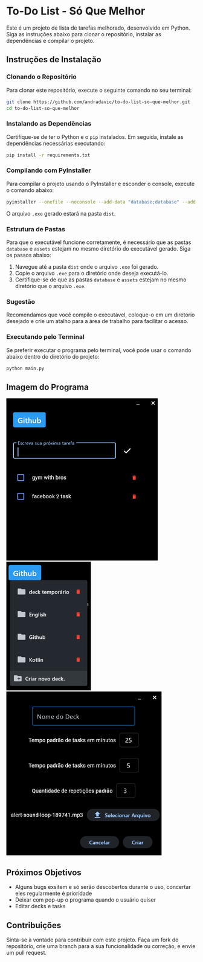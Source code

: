 # To-Do List - Só Que Melhor

Este é um projeto de lista de tarefas melhorado, desenvolvido em Python. Siga as instruções abaixo para clonar o repositório, instalar as dependências e compilar o projeto.

## Instruções de Instalação

### Clonando o Repositório

Para clonar este repositório, execute o seguinte comando no seu terminal:

```bash
git clone https://github.com/andradavic/to-do-list-so-que-melhor.git
cd to-do-list-so-que-melhor
```

### Instalando as Dependências

Certifique-se de ter o Python e o `pip` instalados. Em seguida, instale as dependências necessárias executando:

```bash
pip install -r requirements.txt
```

### Compilando com PyInstaller

Para compilar o projeto usando o PyInstaller e esconder o console, execute o comando abaixo:

```bash
pyinstaller --onefile --noconsole --add-data "database;database" --add-data "assets;assets" main.py
```

O arquivo `.exe` gerado estará na pasta `dist`.

### Estrutura de Pastas

Para que o executável funcione corretamente, é necessário que as pastas `database` e `assets` estejam no mesmo diretório do executável gerado. Siga os passos abaixo:

1. Navegue até a pasta `dist` onde o arquivo `.exe` foi gerado.
2. Copie o arquivo `.exe` para o diretório onde deseja executá-lo.
3. Certifique-se de que as pastas `database` e `assets` estejam no mesmo diretório que o arquivo `.exe`.

### Sugestão

Recomendamos que você compile o executável, coloque-o em um diretório desejado e crie um atalho para a área de trabalho para facilitar o acesso.

### Executando pelo Terminal

Se preferir executar o programa pelo terminal, você pode usar o comando abaixo dentro do diretório do projeto:

```bash
python main.py
```

## Imagem do Programa

![homepage](homepage.png)
![deck_menu](deck_menu.png)
![create_deck_page](create_deck_page.png)

## Próximos Objetivos

* Alguns bugs exsitem e só serão descobertos durante o uso, concertar eles regularmente é prioridade
* Deixar com pop-up o programa quando o usuário quiser
* Editar decks e tasks

## Contribuições

Sinta-se à vontade para contribuir com este projeto. Faça um fork do repositório, crie uma branch para a sua funcionalidade ou correção, e envie um pull request.
